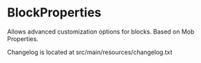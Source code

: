 # BlockProperties
Allows advanced customization options for blocks. Based on Mob Properties.

Changelog is located at src/main/resources/changelog.txt
